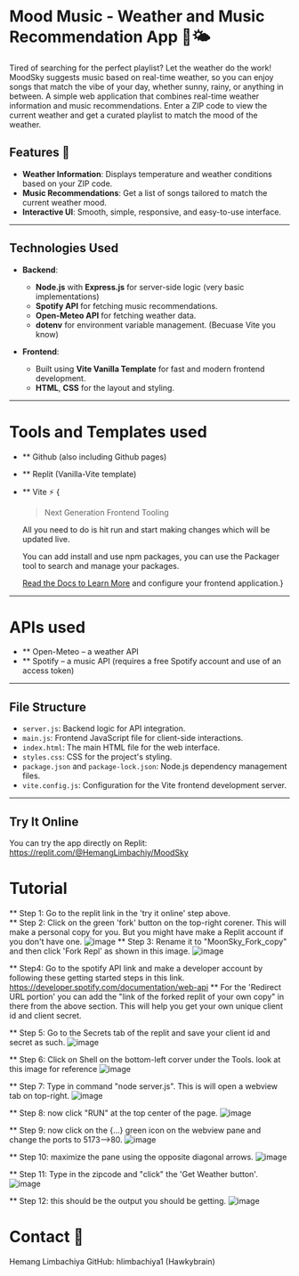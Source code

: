 # Mood Music - Weather and Music Recommendation App 🎵🌤️

Tired of searching for the perfect playlist? Let the weather do the work! MoodSky suggests music based on real-time weather, so you can enjoy songs that match the vibe of your day, whether sunny, rainy, or anything in between. A simple web application that combines real-time weather information and music recommendations. Enter a ZIP code to view the current weather and get a curated playlist to match the mood of the weather.

## Features 🚀

- **Weather Information**: Displays temperature and weather conditions based on your ZIP code.
- **Music Recommendations**: Get a list of songs tailored to match the current weather mood.
- **Interactive UI**: Smooth, simple, responsive, and easy-to-use interface.
---

## Technologies Used
- **Backend**: 
  - **Node.js** with **Express.js** for server-side logic (very basic implementations)
  - **Spotify API** for fetching music recommendations.
  - **Open-Meteo API** for fetching weather data.
  - **dotenv** for environment variable management. (Becuase Vite you know)

- **Frontend**:
  - Built using **Vite Vanilla Template** for fast and modern frontend development.
  - **HTML**, **CSS** for the layout and styling.
---

# Tools and Templates used

- ** Github (also including Github pages)
- ** Replit (Vanilla-Vite template)
- ** Vite ⚡ {
    > Next Generation Frontend Tooling
    
    All you need to do is hit run and start making changes which will be updated live.
    
    You can add install and use npm packages, you can use the Packager tool to search and manage your packages.
    
    [Read the Docs to Learn More](https://vitejs.dev) and configure your frontend application.}
---

# APIs used
- ** Open-Meteo – a weather API
- ** Spotify – a music API (requires a free Spotify account and use of an access token)
---

## File Structure
- `server.js`: Backend logic for API integration.
- `main.js`: Frontend JavaScript file for client-side interactions.
- `index.html`: The main HTML file for the web interface.
- `styles.css`: CSS for the project's styling.
- `package.json` and `package-lock.json`: Node.js dependency management files.
- `vite.config.js`: Configuration for the Vite frontend development server.

---

## Try It Online
You can try the app directly on Replit: https://replit.com/@HemangLimbachiy/MoodSky 

# Tutorial 

** Step 1: Go to the replit link in the 'try it online' step above.  
** Step 2: Click on the green 'fork' button on the top-right corener. This will make a personal copy for you. But you might have make a Replit account if you don't have one.
    ![image](image.png)
** Step 3: Rename it to "MoonSky_Fork_copy" and then click 'Fork Repl' as shown in this image.
    ![image](image_2.png)

** Step4: Go to the spotify API link and make a developer account by following these getting started steps in this link. https://developer.spotify.com/documentation/web-api 
** For the 'Redirect URL portion' you can add the "link of the forked replit of your own copy" in there from the above section. This will help you get your own unique client id and client secret.

** Step 5: Go to the Secrets tab of the replit and save your client id and secret as such.
    ![image](image_9.png)
    
** Step 6: Click on Shell on the bottom-left corver under the Tools. look at this image for reference
    ![image](image_3.png)

** Step 7: Type in command "node server.js". This is will open a webview tab on top-right.
    ![image](image_4.png)

** Step 8: now click "RUN" at the top center of the page.
    ![image](image_5.png)

** Step 9: now click on the {...} green icon on the webview pane and change the ports to 5173-->80.
    ![image](image_6.png)
    
** Step 10: maximize the pane using the opposite diagonal arrows.
    ![image](image_7.png)

** Step 11: Type in the zipcode and "click" the 'Get Weather button'.
    ![image](image_8.png)

** Step 12: this should be the output you should be getting.
    ![image](image_10.png)
    


    

# Contact 📧
Hemang Limbachiya
GitHub: hlimbachiya1 (Hawkybrain)
